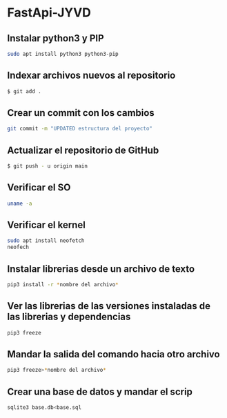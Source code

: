 # FastApi-JYVD

## Instalar python3 y PIP
```bash
sudo apt install python3 python3-pip
```

## Indexar archivos nuevos al repositorio
```bash
$ git add .
```

## Crear un commit con los cambios
```bash
git commit -m "UPDATED estructura del proyecto"
```


## Actualizar el repositorio de GitHub
```bash
$ git push - u origin main
```
## 

## Verificar el SO

```bash
uname -a
```

## Verificar el kernel

```bash
sudo apt install neofetch
neofech
```
## Instalar librerias desde un archivo de texto

```bash
pip3 install -r *nombre del archivo*
```

## Ver las librerias de las versiones instaladas de las librerias y dependencias

```bash
pip3 freeze
```

## Mandar la salida del comando hacia otro archivo

```bash
pip3 freeze>*nombre del archivo*
```

## Crear una base de datos y mandar el scrip

```bash
sqlite3 base.db<base.sql
```

